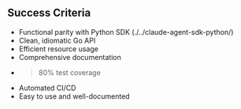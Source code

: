 ## Success Criteria

- Functional parity with Python SDK (./../claude-agent-sdk-python/)
- Clean, idiomatic Go API
- Efficient resource usage
- Comprehensive documentation
- > 80% test coverage
- Automated CI/CD
- Easy to use and well-documented
